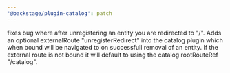 ```yaml
---
'@backstage/plugin-catalog': patch
---
```


fixes bug where after unregistering an entity you are redirected to "/". Adds an optional externalRoute "unregisterRedirect" into the catalog plugin which when bound will be navigated to on successfull removal of an entity. If the external route is not bound it will default to using the catalog rootRouteRef "/catalog".
